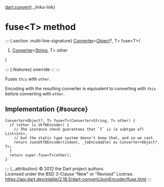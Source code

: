 [dart:convert](../../dart-convert/dart-convert-library){._links-link}

fuse\<T\> method
================

::: {.section .multi-line-signature}
[Converter](../converter-class)\<[Object](../../dart-core/object-class)?,
T\> fuse\<T\>(

1.  [Converter](../converter-class)\<[String](../../dart-core/string-class),
    T\> other

)

::: {.features}
override
:::
:::

Fuses `this` with `other`.

Encoding with the resulting converter is equivalent to converting with
`this` before converting with `other`.

Implementation {#source}
--------------

``` {.language-dart data-language="dart"}
Converter<Object?, T> fuse<T>(Converter<String, T> other) {
  if (other is Utf8Encoder) {
    // The instance check guarantees that `T` is (a subtype of) List<int>,
    // but the static type system doesn't know that, and so we cast.
    return JsonUtf8Encoder(indent, _toEncodable) as Converter<Object?, T>;
  }
  return super.fuse<T>(other);
}
```

::: {._attribution}
© 2012 the Dart project authors\
Licensed under the BSD 3-Clause \"New\" or \"Revised\" License.\
<https://api.dart.dev/stable/2.18.5/dart-convert/JsonEncoder/fuse.html>
:::
